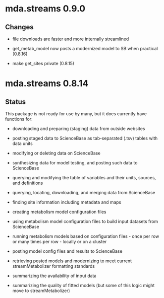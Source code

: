 # mda.streams 0.9.0

## Changes

* file downloads are faster and more internally streamlined

* get_metab_model now posts a modernized model to SB when practical (0.8.16)

* make get_sites private (0.8.15)

# mda.streams 0.8.14

## Status

This package is not ready for use by many, but it does currently have functions 
for:

* downloading and preparing (staging) data from outside websites

* posting staged data to ScienceBase as tab-separated (.tsv) tables with data 
units

* modifying or deleting data on ScienceBase

* synthesizing data for model testing, and posting such data to ScienceBase

* querying and modifying the table of variables and their units, sources, and 
definitions

* querying, locating, downloading, and merging data from ScienceBase

* finding site information including metadata and maps

* creating metabolism model configuration files

* using metabolism model configuration files to build input datasets from 
ScienceBase

* running metabolism models based on configuration files - once per row or many 
times per row - locally or on a cluster

* posting model config files and results to ScienceBase

* retrieving posted models and modernizing to meet current streamMetabolizer 
formatting standards

* summarizing the availability of input data

* summarizing the quality of fitted models (but some of this logic might move to
streamMetabolizer)
